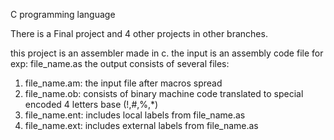 C programming language

There is a Final project and 4 other projects in other branches.

this project is an assembler made in c.
the input is an assembly code file for exp: file_name.as
the output consists of several files:
1) file_name.am: the input file after macros spread 
2) file_name.ob: consists of binary machine code translated to special encoded 4 letters base (!,#,%,*)
3) file_name.ent: includes local labels from file_name.as
4) file_name.ext: includes external labels from file_name.as

